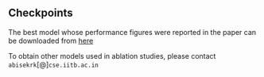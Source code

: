 ## Checkpoints


The best model whose performance figures were reported in the paper can be downloaded from [here](https://iitbacin-my.sharepoint.com/:f:/g/personal/21q050004_iitb_ac_in/Eu6lmwWo0PdKopPfOJ6ZePUBVmLqG8izfnYChvmZ0c2vCw?e=gVFGjI)


To obtain other models used in ablation studies, please contact `abisekrk`[@]`cse.iitb.ac.in`